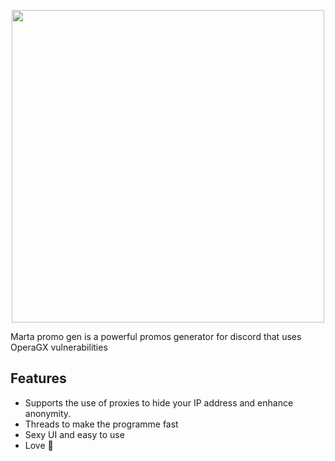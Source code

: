 <p align="center">
<img src="https://i.pinimg.com/564x/2b/56/b5/2b56b5440d6986d093c8801156ecd782.jpg", width="500", height="500">
</p>

Marta promo gen is a powerful promos generator for discord that uses OperaGX vulnerabilities

## Features

- Supports the use of proxies to hide your IP address and enhance anonymity.
- Threads to make the programme fast
- Sexy UI and easy to use
- Love 🩷

